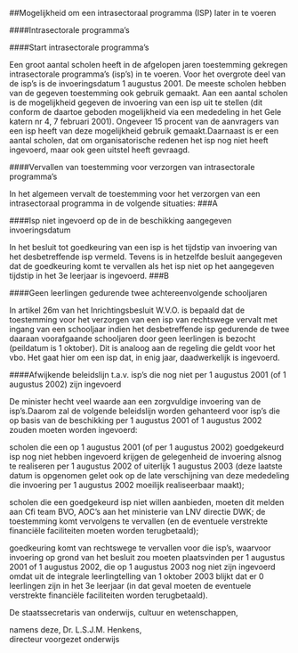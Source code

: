 <meta http-equiv='Content-Type' content='text/html; charset=utf-8' />

##Mogelijkheid om een intrasectoraal programma (ISP) later in te voeren

####Intrasectorale programma’s

####Start intrasectorale programma’s

Een groot aantal scholen heeft in de afgelopen jaren toestemming gekregen intrasectorale programma’s (isp’s) in te voeren. Voor het overgrote deel van de isp’s is de invoeringsdatum 1 augustus 2001. De meeste scholen hebben van de gegeven toestemming ook gebruik gemaakt. Aan een aantal scholen is de mogelijkheid gegeven de invoering van een isp uit te stellen (dit conform de daartoe geboden mogelijkheid via een mededeling in het Gele katern nr 4, 7 februari 2001). Ongeveer 15 procent van de aanvragers van een isp heeft van deze mogelijkheid gebruik gemaakt.Daarnaast is er een aantal scholen, dat om organisatorische redenen het isp nog niet heeft ingevoerd, maar ook geen uitstel heeft gevraagd.

####Vervallen van toestemming voor verzorgen van intrasectorale programma’s

In het algemeen vervalt de toestemming voor het verzorgen van een intrasectoraal programma in de volgende situaties:
###A 

####Isp niet ingevoerd op de in de beschikking aangegeven invoeringsdatum

In het besluit tot goedkeuring van een isp is het tijdstip van invoering van het desbetreffende isp vermeld. Tevens is in hetzelfde besluit aangegeven dat de goedkeuring komt te vervallen als het isp niet op het aangegeven tijdstip in het 3e leerjaar is ingevoerd.
###B 

####Geen leerlingen gedurende twee achtereenvolgende schooljaren

In artikel 26m van het Inrichtingsbesluit W.V.O. is bepaald dat de toestemming voor het verzorgen van een isp van rechtswege vervalt met ingang van een schooljaar indien het desbetreffende isp gedurende de twee daaraan voorafgaande schooljaren door geen leerlingen is bezocht (peildatum is 1 oktober). Dit is analoog aan de regeling die geldt voor het vbo. Het gaat hier om een isp dat, in enig jaar, daadwerkelijk is ingevoerd.

####Afwijkende beleidslijn t.a.v. isp’s die nog niet per 1 augustus 2001 (of 1 augustus 2002) zijn ingevoerd

De minister hecht veel waarde aan een zorgvuldige invoering van de isp’s.Daarom zal de volgende beleidslijn worden gehanteerd voor isp’s die op basis van de beschikking per 1 augustus 2001 of 1 augustus 2002 zouden moeten worden ingevoerd:

scholen die een op 1 augustus 2001 (of per 1 augustus 2002) goedgekeurd isp nog niet hebben ingevoerd krijgen de gelegenheid de invoering alsnog te realiseren per 1 augustus 2002 of uiterlijk 1 augustus 2003 (deze laatste datum is opgenomen gelet ook op de late verschijning van deze mededeling die invoering per 1 augustus 2002 moeilijk realiseerbaar maakt);

scholen die een goedgekeurd isp niet willen aanbieden, moeten dit melden aan Cfi team BVO, AOC’s aan het ministerie van LNV directie DWK; de toestemming komt vervolgens te vervallen (en de eventuele verstrekte financiële faciliteiten moeten worden terugbetaald);

goedkeuring komt van rechtswege te vervallen voor die isp’s, waarvoor invoering op grond van het besluit zou moeten plaatsvinden per 1 augustus 2001 of 1 augustus 2002, die op 1 augustus 2003 nog niet zijn ingevoerd omdat uit de integrale leerlingtelling van 1 oktober 2003 blijkt dat er 0 leerlingen zijn in het 3e leerjaar (in dat geval moeten de eventuele verstrekte financiële faciliteiten worden terugbetaald). 

De 
staatssecretaris van onderwijs, cultuur en wetenschappen, 

namens deze, 
Dr. L.S.J.M. Henkens,  
directeur voorgezet onderwijs  
